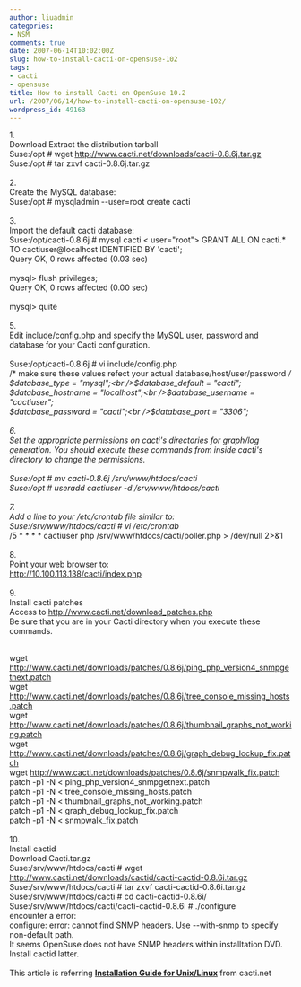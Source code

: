 ```yaml
---
author: liuadmin
categories:
- NSM
comments: true
date: 2007-06-14T10:02:00Z
slug: how-to-install-cacti-on-opensuse-102
tags:
- cacti
- opensuse
title: How to install Cacti on OpenSuse 10.2
url: /2007/06/14/how-to-install-cacti-on-opensuse-102/
wordpress_id: 49163
---
```


1.<br />Download Extract the distribution tarball<br />Suse:/opt # wget http://www.cacti.net/downloads/cacti-0.8.6j.tar.gz<br />Suse:/opt # tar zxvf cacti-0.8.6j.tar.gz<br /><br />2.<br />Create the MySQL database:<br />Suse:/opt # mysqladmin --user=root create cacti<br /><br />3.<br />Import the default cacti database:<br />Suse:/opt/cacti-0.8.6j # mysql cacti < user="root"> GRANT ALL ON cacti.* TO cactiuser@localhost IDENTIFIED BY 'cacti';<br />Query OK, 0 rows affected (0.03 sec)<br /><br />mysql> flush privileges;<br />Query OK, 0 rows affected (0.00 sec)<br /><br />mysql> quite<br /><br />5.<br />Edit include/config.php and specify the MySQL user, password and database for your Cacti configuration.<br /><br />Suse:/opt/cacti-0.8.6j # vi include/config.php<br />/* make sure these values refect your actual database/host/user/password */<br />$database_type = "mysql";<br />$database_default = "cacti";<br />$database_hostname = "localhost";<br />$database_username = "cactiuser";<br />$database_password = "cacti";<br />$database_port = "3306";<br /><br />6.<br />Set the appropriate permissions on cacti's directories for graph/log generation. You should execute these commands from inside cacti's directory to change the permissions.<br /><br />Suse:/opt # mv cacti-0.8.6j /srv/www/htdocs/cacti<br />Suse:/opt # useradd cactiuser -d /srv/www/htdocs/cacti<br /><br />7.<br />Add a line to your /etc/crontab file similar to:<br />Suse:/srv/www/htdocs/cacti # vi /etc/crontab<br />*/5 * * * * cactiuser php /srv/www/htdocs/cacti/poller.php > /dev/null 2>&1<br /><br />8.<br />Point your web browser to:<br />http://10.100.113.138/cacti/index.php<br /><br />9.<br />Install cacti patches<br />Access to http://www.cacti.net/download_patches.php<br />Be sure that you are in your Cacti directory when you execute these commands.<br /><br />

wget http://www.cacti.net/downloads/patches/0.8.6j/ping_php_version4_snmpgetnext.patch<br />wget http://www.cacti.net/downloads/patches/0.8.6j/tree_console_missing_hosts.patch<br />wget http://www.cacti.net/downloads/patches/0.8.6j/thumbnail_graphs_not_working.patch<br />wget http://www.cacti.net/downloads/patches/0.8.6j/graph_debug_lockup_fix.patch<br />wget http://www.cacti.net/downloads/patches/0.8.6j/snmpwalk_fix.patch<br />patch -p1 -N < ping_php_version4_snmpgetnext.patch<br />patch -p1 -N < tree_console_missing_hosts.patch<br />patch -p1 -N < thumbnail_graphs_not_working.patch<br />patch -p1 -N < graph_debug_lockup_fix.patch<br />patch -p1 -N < snmpwalk_fix.patch<br /><br />10.<br />Install cactid<br />Download Cacti.tar.gz<br />Suse:/srv/www/htdocs/cacti # wget http://www.cacti.net/downloads/cactid/cacti-cactid-0.8.6i.tar.gz<br />Suse:/srv/www/htdocs/cacti # tar zxvf cacti-cactid-0.8.6i.tar.gz<br />Suse:/srv/www/htdocs/cacti # cd cacti-cactid-0.8.6i/<br />Suse:/srv/www/htdocs/cacti/cacti-cactid-0.8.6i # ./configure<br />encounter a error:<br />configure: error: cannot find SNMP headers. Use --with-snmp to specify non-default path.<br />It seems OpenSuse does not have SNMP headers within installtation DVD. Install cactid latter.<br /><br />This article is referring **[Installation Guide for Unix/Linux](http://www.cacti.net/downloads/docs/html/install_unix.html)**       from cacti.net<br />
